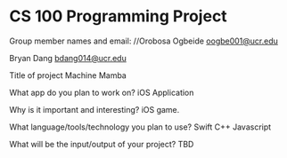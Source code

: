 # CS 100 Programming Project


Group member names and email:
//Orobosa Ogbeide 
oogbe001@ucr.edu

Bryan Dang
bdang014@ucr.edu


Title of project
Machine Mamba 


What app do you plan to work on? 
iOS Application 

Why is it important and interesting?
iOS game.

What language/tools/technology you plan to use?
Swift
C++
Javascript

What will be the input/output of your project?
TBD

